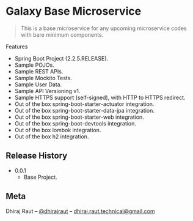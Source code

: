 # Galaxy Base Microservice
> This is a base microservice for any upcoming microservice codes with bare minimum components.

Features
* Spring Boot Project (2.2.5.RELEASE).
* Sample POJOs.
* Sample REST APIs.
* Sample Mockito Tests.
* Sample User Data.
* Sample API Versioning v1.
* Sample HTTPS support (self-signed), with HTTP to HTTPS redirect.
* Out of the box spring-boot-starter-actuator integration.
* Out of the box spring-boot-starter-data-jpa integration.
* Out of the box spring-boot-starter-web integration.
* Out of the box spring-boot-devtools integration.
* Out of the box lombok integration.
* Out of the box h2 integration.

## Release History

* 0.0.1
    * Base Project.

## Meta

Dhiraj Raut – [@dhirajraut](https://github.com/dhirajraut) – dhiraj.raut.technical@gmail.com